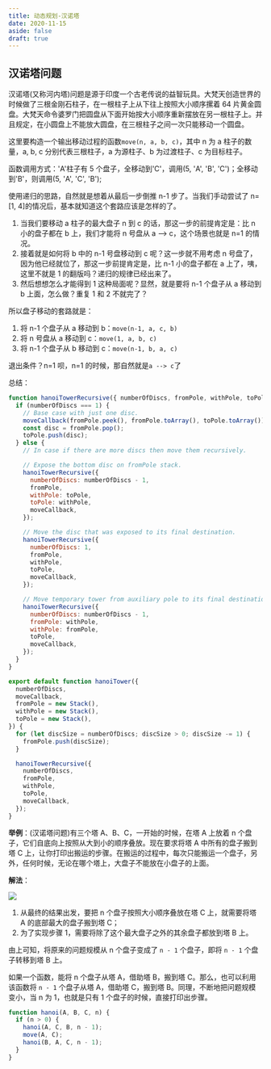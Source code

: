 ```yaml
---
title: 动态规划-汉诺塔
date: 2020-11-15
aside: false
draft: true
---
```


## 汉诺塔问题

汉诺塔(又称河内塔)问题是源于印度一个古老传说的益智玩具。大梵天创造世界的时候做了三根金刚石柱子，在一根柱子上从下往上按照大小顺序摞着 64 片黄金圆盘。大梵天命令婆罗门把圆盘从下面开始按大小顺序重新摆放在另一根柱子上。并且规定，在小圆盘上不能放大圆盘，在三根柱子之间一次只能移动一个圆盘。

这里要构造一个输出移动过程的函数`move(n, a, b, c)`，其中 n 为 a 柱子的数量，a, b, c 分别代表三根柱子，a 为源柱子、b 为过渡柱子、c 为目标柱子。

函数调用方式：'A'柱子有 5 个盘子，全移动到'C'，调用(5, 'A', 'B', 'C')；全移动到'B'，则调用(5, 'A', 'C', 'B');

使用递归的思路，自然就是想着从最后一步倒推 n-1 步了。当我们手动尝试了 n=[1, 4]的情况后，基本就知道这个套路应该是怎样的了。

1. 当我们要移动 a 柱子的最大盘子 n 到 c 的话，那这一步的前提肯定是：比 n 小的盘子都在 b 上，我们才能将 n 号盘从 a --> c，这个场景也就是 n=1 的情况。
2. 接着就是如何将 b 中的 n-1 号盘移动到 c 呢？这一步就不用考虑 n 号盘了，因为他已经就位了，那这一步前提肯定是，比 n-1 小的盘子都在 a 上了，咦，这里不就是 1 的翻版吗？递归的规律已经出来了。
3. 然后想想怎么才能得到 1 这种局面呢？显然，就是要将 n-1 个盘子从 a 移动到 b 上面，怎么做？重复 1 和 2 不就完了？

所以盘子移动的套路就是：

1. 将 n-1 个盘子从 a 移动到 b：`move(n-1, a, c, b)`
2. 将 n 号盘从 a 移动到 c：`move(1, a, b, c)`
3. 将 n-1 个盘子从 b 移动到 c：`move(n-1, b, a, c)`

退出条件？n=1 呗，n=1 的时候，那自然就是`a --> c`了

总结：

```js
function hanoiTowerRecursive({ numberOfDiscs, fromPole, withPole, toPole, moveCallback }) {
  if (numberOfDiscs === 1) {
    // Base case with just one disc.
    moveCallback(fromPole.peek(), fromPole.toArray(), toPole.toArray());
    const disc = fromPole.pop();
    toPole.push(disc);
  } else {
    // In case if there are more discs then move them recursively.

    // Expose the bottom disc on fromPole stack.
    hanoiTowerRecursive({
      numberOfDiscs: numberOfDiscs - 1,
      fromPole,
      withPole: toPole,
      toPole: withPole,
      moveCallback,
    });

    // Move the disc that was exposed to its final destination.
    hanoiTowerRecursive({
      numberOfDiscs: 1,
      fromPole,
      withPole,
      toPole,
      moveCallback,
    });

    // Move temporary tower from auxiliary pole to its final destination.
    hanoiTowerRecursive({
      numberOfDiscs: numberOfDiscs - 1,
      fromPole: withPole,
      withPole: fromPole,
      toPole,
      moveCallback,
    });
  }
}

export default function hanoiTower({
  numberOfDiscs,
  moveCallback,
  fromPole = new Stack(),
  withPole = new Stack(),
  toPole = new Stack(),
}) {
  for (let discSize = numberOfDiscs; discSize > 0; discSize -= 1) {
    fromPole.push(discSize);
  }

  hanoiTowerRecursive({
    numberOfDiscs,
    fromPole,
    withPole,
    toPole,
    moveCallback,
  });
}
```

**举例**：(汉诺塔问题)有三个塔 A、B、C，一开始的时候，在塔 A 上放着 n 个盘子，它们自底向上按照从大到小的顺序叠放。现在要求将塔 A 中所有的盘子搬到塔 C 上，让你打印出搬运的步骤。在搬运的过程中，每次只能搬运一个盘子，另外，任何时候，无论在哪个塔上，大盘子不能放在小盘子的上面。

**解法**：

![](http://s0.lgstatic.com/i/image2/M01/91/12/CgoB5l2IjneAd7CsALPFsWgB1rw332.gif)

1. 从最终的结果出发，要把 n 个盘子按照大小顺序叠放在塔 C 上，就需要将塔 A 的底部最大的盘子搬到塔 C；
2. 为了实现步骤 1，需要将除了这个最大盘子之外的其余盘子都放到塔 B 上。

由上可知，将原来的问题规模从 n 个盘子变成了 `n - 1` 个盘子，即将 `n - 1` 个盘子转移到塔 B 上。

如果一个函数，能将 n 个盘子从塔 A，借助塔 B，搬到塔 C。那么，也可以利用该函数将 `n - 1` 个盘子从塔 A，借助塔 C，搬到塔 B。同理，不断地把问题规模变小，当 n 为 1，也就是只有 1 个盘子的时候，直接打印出步骤。

```js
function hanoi(A, B, C, n) {
  if (n > 0) {
    hanoi(A, C, B, n - 1);
    move(A, C);
    hanoi(B, A, C, n - 1);
  }
}
```
